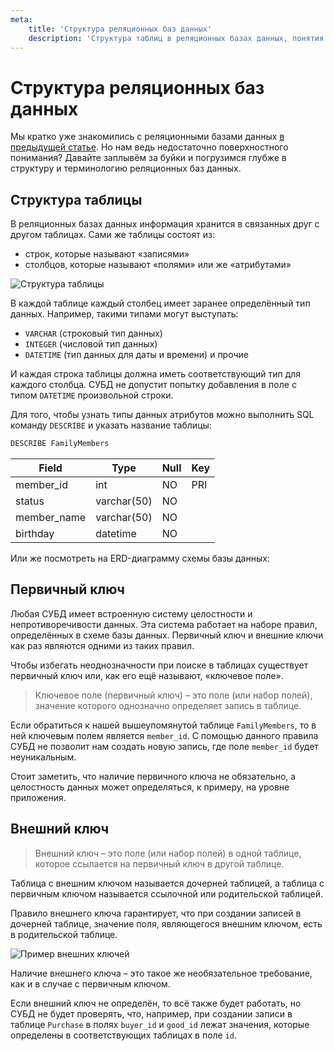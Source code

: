 ```yaml
---
meta:
    title: 'Структура реляционных баз данных'
    description: 'Структура таблиц в реляционных базах данных, понятия записей и атрибутов. Определение понятия первичный и внешний ключ.'
---
```


# Структура реляционных баз данных

Мы кратко уже знакомились с реляционными базами данных <a href="https://sql-academy.org/guide/relation-databases" target="_blank"> в предыдущей статье</a>. Но нам ведь недостаточно
поверхностного понимания? Давайте заплывём за буйки и погрузимся глубже в структуру и терминологию
реляционных баз данных.

## Структура таблицы

В реляционных базах данных информация хранится в связанных друг с другом таблицах.
Сами же таблицы состоят из:

-   строк, которые называют «записями»
-   столбцов, которые называют «полями» или же «атрибутами»

![Структура таблицы](https://sql-academy.org/static/guidePage/structure-of-relation-databases/ru_structure_db.png 'Структура таблицы')

В каждой таблице каждый столбец имеет заранее определённый тип данных. Например, такими типами могут выступать:

-   `VARCHAR` (строковый тип данных)
-   `INTEGER` (числовой тип данных)
-   `DATETIME` (тип данных для даты и времени) и прочие

И каждая строка таблицы должна иметь соответствующий тип для каждого столбца. СУБД не допустит попытку добавления
в поле с типом `DATETIME` произвольной строки.

Для того, чтобы узнать типы данных атрибутов можно выполнить SQL команду `DESCRIBE` и указать название таблицы:

```sql
DESCRIBE FamilyMembers
```

| Field       | Type        | Null | Key |
| ----------- | ----------- | ---- | --- |
| member_id   | int         | NO   | PRI |
| status      | varchar(50) | NO   |     |
| member_name | varchar(50) | NO   |     |
| birthday    | datetime    | NO   |     |

Или же посмотреть на ERD-диаграмму схемы базы данных:

## Первичный ключ

Любая СУБД имеет встроенную систему целостности и непротиворечивости данных.
Эта система работает на наборе правил, определённых в схеме базы данных. Первичный ключ и внешние ключи как раз
являются одними из таких правил.

Чтобы избегать неоднозначности при поиске в таблицах существует первичный ключ или, как его ещё называют,
«ключевое поле».

> Ключевое поле (первичный ключ) – это поле (или набор полей), значение которого однозначно определяет запись в таблице.

Если обратиться к нашей вышеупомянутой таблице `FamilyMembers`, то в ней ключевым полем является `member_id`.
С помощью данного правила СУБД не позволит нам создать новую запись, где поле `member_id` будет неуникальным.

Стоит заметить, что наличие первичного ключа не обязательно, а целостность данных может определяться, к примеру, на уровне приложения.

## Внешний ключ

> Внешний ключ – это поле (или набор полей) в одной таблице, которое ссылается на первичный ключ в другой таблице.

Таблица с внешним ключом называется дочерней таблицей, а таблица с первичным ключом называется ссылочной или родительской таблицей.

Правило внешнего ключа гарантирует, что при создании записей в дочерней таблице, значение поля, являющегося внешним ключом, есть
в родительской таблице.

![Пример внешних ключей](https://sql-academy.org/static/guidePage/structure-of-relation-databases/ru_keys.png 'Пример внешних ключей')

Наличие внешнего ключа – это такое же необязательное требование, как и в случае с первичным ключом.

Если внешний ключ не определён, то всё также будет работать, но СУБД
не будет проверять, что, например, при создании записи в таблице `Purchase` в полях `buyer_id` и `good_id` лежат
значения, которые определены в соответствующих таблицах в поле `id`.
